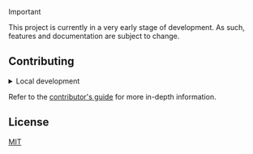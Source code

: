 > [!IMPORTANT]
> This project is currently in a very early stage of development. As such, features and documentation are subject to change.

## Contributing

<details>
    <summary>Local development</summary>

- Clone this repository.
- Install [Go 1.22 or later](https://go.dev/dl/).
- Install [Task](https://taskfile.dev/installation/).
- Create a `.env` file based on the `env.example` file and fill in the variables.
- Install the project's dependencies with `task install`.
- Run:
  - `task dev` to start the development HTTP server.
  - `task test` to run the unit tests.
  - `task lint` to run the linter.  

</details>

Refer to the [contributor's guide](CONTRIBUTING.md) for more in-depth
information.

## License

[MIT](LICENSE)
